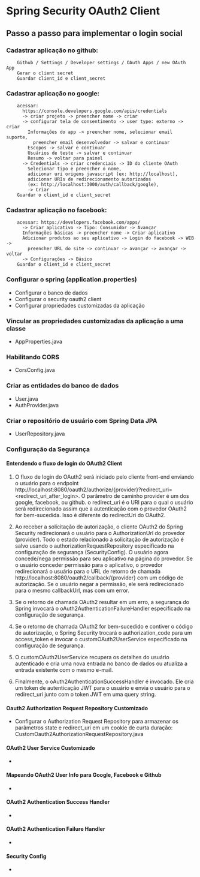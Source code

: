 # Spring Security OAuth2 Client

## Passo a passo para implementar o login social

### Cadastrar aplicação no github:

        Github / Settings / Developer settings / OAuth Apps / new OAuth App
        Gerar o client secret
        Guardar client_id e client_secret

### Cadastrar aplicação no google:

        acessar:
          https://console.developers.google.com/apis/credentials
          -> criar projeto -> preencher nome -> criar
          -> configurar tela de consentimento -> user type: externo -> criar
            Informações do app -> preencher nome, selecionar email suporte,
              preencher email desenvolvedor -> salvar e continuar
            Escopos -> salvar e continuar
            Usuários de teste -> salvar e continuar
            Resumo -> voltar para painel
          -> Credentials -> criar credenciais -> ID do cliente OAuth
            Selecionar tipo e preencher o nome,
            adicionar uri origens javascript (ex: http://localhost),
            adicionar URIs de redirecionamento autorizados
            (ex: http://localhost:3000/auth/callback/google),
            -> Criar
        Guardar o client_id e client_secret

### Cadastrar aplicação no facebook:

        acessar: https://developers.facebook.com/apps/
          -> Criar aplicativo -> Tipo: Consumidor -> Avançar
          Informações básicas -> preencher nome -> Criar aplicativo
          Adicionar produtos ao seu aplicativo -> Login do facebook -> WEB ->
            preencher URL do site -> continuar -> avançar -> avançar -> voltar
          -> Configurações -> Básico
        Guardar o client_id e client_secret

### Configurar o spring (application.properties)

  - Configurar o banco de dados
  - Configurar o security oauth2 client
  - Configurar propriedades customizadas da aplicação

### Vincular as propriedades customizadas da aplicação a uma classe

  - AppProperties.java

### Habilitando CORS

  - CorsConfig.java

### Criar as entidades do banco de dados

  - User.java
  - AuthProvider.java

### Criar o repositório de usuário com Spring Data JPA

  - UserRepository.java

### Configuração da Segurança

#### Entendendo o fluxo de login do OAuth2 Client

  1. O fluxo de login do OAuth2 será iniciado pelo cliente front-end enviando o usuário para o endpoint http://localhost:8080/oauth2/authorize/{provider}?redirect_uri=<redirect_uri_after_login>.
  O parâmetro de caminho provider é um dos google, facebook, ou github. o redirect_uri é o URI para o qual o usuário será redirecionado assim que a autenticação com o provedor OAuth2 for bem-sucedida. Isso é diferente do redirectUri do OAuth2.

  2. Ao receber a solicitação de autorização, o cliente OAuth2 do Spring Security redirecionará o usuário para o AuthorizationUrl do provedor (provider).
  Todo o estado relacionado à solicitação de autorização é salvo usando o authorizationRequestRepository especificado na configuração de segurança (SecurityConfig).
  O usuário agora concede/nega permissão para seu aplicativo na página do provedor. Se o usuário conceder permissão para o aplicativo, o provedor redirecionará o usuário para o URL de retorno de chamada http://localhost:8080/oauth2/callback/{provider} com um código de autorização. Se o usuário negar a permissão, ele será redirecionado para o mesmo callbackUrl, mas com um error.

  3. Se o retorno de chamada OAuth2 resultar em um erro, a segurança do Spring invocará o oAuth2AuthenticationFailureHandler especificado na configuração de segurança.

  4. Se o retorno de chamada OAuth2 for bem-sucedido e contiver o código de autorização, o Spring Security trocará o authorization_code para um access_token e invocar o customOAuth2UserService especificado na configuração de segurança.

  5. O customOAuth2UserService recupera os detalhes do usuário autenticado e cria uma nova entrada no banco de dados ou atualiza a entrada existente com o mesmo e-mail.

  6. Finalmente, o oAuth2AuthenticationSuccessHandler é invocado. Ele cria um token de autenticação JWT para o usuário e envia o usuário para o redirect_uri junto com o token JWT em uma query string. 

#### Oauth2 Authorization Request Repository Customizado

  - Configurar o Authorization Request Repository para armazenar os parâmetros state e redirect_uri em um cookie de curta duração: CustomOauth2AuthorizationRequestRepository.java

#### OAuth2 User Service Customizado

  - 

#### Mapeando OAuth2 User Info para Google, Facebook e Github

  - 

#### OAuth2 Authentication Success Handler

  - 

#### OAuth2 Authentication Failure Handler

  - 

#### Security Config

  - 
